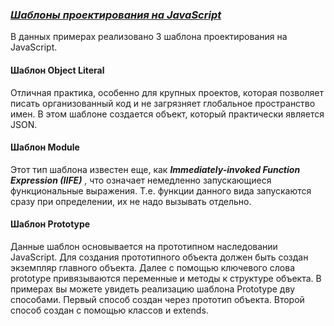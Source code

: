 ### [*Шаблоны проектирования на JavaScript*](https://github.com/irooless/)

В данных примерах реализовано 3 шаблона проектирования на JavaScript.
#### Шаблон Object Literal

Отличная практика, особенно для крупных проектов, которая позволяет писать организованный код и не загрязняет глобальное пространство имен. В этом шаблоне создается объект, который практически является JSON.

#### Шаблон Module

Этот тип шаблона известен еще, как ***Immediately-invoked Function Expression (IIFE)*** , что означает немедленно запускающиеся функциональные выражения. Т.е. функции данного вида запускаются сразу при определении, их не надо вызывать отдельно.

#### Шаблон Prototype

Данные шаблон основывается на прототипном наследовании JavaScript. Для создания прототипного объекта должен быть создан экземпляр главного объекта. Далее с помощью ключевого слова prototype привязываются переменные и методы к структуре объекта. В примерах вы можете увидеть реализацию шаблона Prototype дву способами. Первый способ создан через прототип объекта. Второй способ создан с помощью классов и extends.
